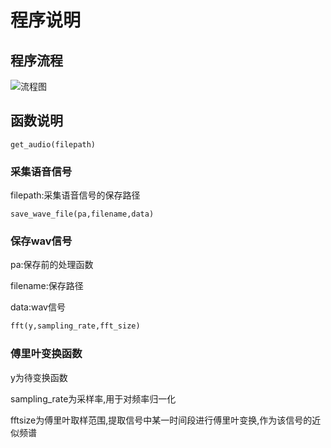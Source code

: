# 程序说明

## 程序流程

![流程图](https://i.loli.net/2020/09/16/FMcSUdOL3jGKNVD.png)

## 函数说明

```
get_audio(filepath)
```

### 采集语音信号

filepath:采集语音信号的保存路径

```
save_wave_file(pa,filename,data)
```

### 保存wav信号

pa:保存前的处理函数

filename:保存路径

data:wav信号



```python
fft(y,sampling_rate,fft_size)
```

### 傅里叶变换函数

y为待变换函数

sampling_rate为采样率,用于对频率归一化

fftsize为傅里叶取样范围,提取信号中某一时间段进行傅里叶变换,作为该信号的近似频谱



